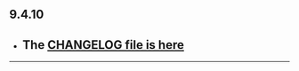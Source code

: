 ## 9.4.10

- ## The [CHANGELOG file is here](https://flutter-sound.canardoux.xyz/changelog.html)

-----------------------------------------------------------------------------------------------------------------------------------
